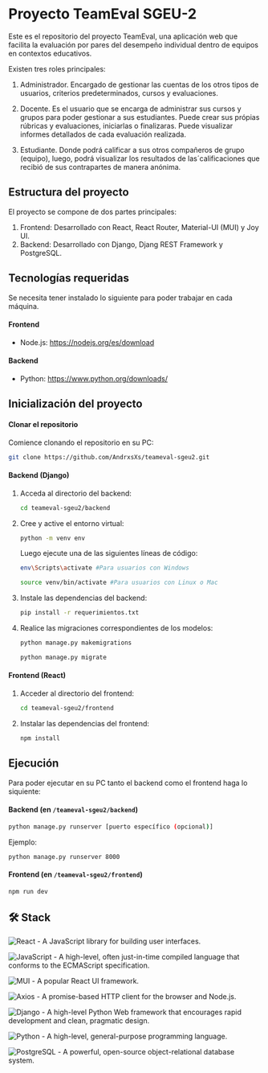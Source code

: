 # Proyecto TeamEval SGEU-2

Este es el repositorio del proyecto TeamEval, una aplicación web que facilita la evaluación por pares del desempeño individual dentro de equipos en contextos educativos.

Existen tres roles principales:

1. Administrador. Encargado de gestionar las cuentas de los otros tipos de usuarios, criterios predeterminados, cursos y evaluaciones.

2. Docente. Es el usuario que se encarga de administrar sus cursos y grupos para poder gestionar a sus estudiantes. Puede crear sus própias rúbricas y evaluaciones, iniciarlas o finalizaras. Puede visualizar informes detallados de cada evaluación realizada.

3. Estudiante. Donde podrá calificar a sus otros compañeros de grupo (equipo), luego, podrá visualizar los resultados de las´calificaciones que recibió de sus contrapartes de manera anónima.

## Estructura del proyecto

El proyecto se compone de dos partes principales:

1. Frontend: Desarrollado con React, React
   Router, Material-UI (MUI) y Joy UI.
2. Backend: Desarrollado con Django, Djang
   REST Framework y PostgreSQL.

## Tecnologías requeridas

Se necesita tener instalado lo siguiente para poder trabajar en cada máquina.

#### Frontend

- Node.js: https://nodejs.org/es/download

#### Backend

- Python: https://www.python.org/downloads/

## Inicialización del proyecto

#### Clonar el repositorio

Comience clonando el repositorio en su PC:

```sh
git clone https://github.com/AndrxsXs/teameval-sgeu2.git
```

#### Backend (Django)

1. Acceda al directorio del backend:

   ```sh
   cd teameval-sgeu2/backend

   ```

2. Cree y active el entorno virtual:

   ```sh
   python -m venv env
   ```

   Luego ejecute una de las siguientes líneas de código:

   ```sh
   env\Scripts\activate #Para usuarios con Windows
   ```

   ```sh
   source venv/bin/activate #Para usuarios con Linux o Mac
   ```

3. Instale las dependencias del backend:

   ```sh
   pip install -r requerimientos.txt
   ```

4. Realice las migraciones correspondientes de los modelos:

   ```sh
   python manage.py makemigrations
   ```

   ```sh
   python manage.py migrate
   ```

#### Frontend (React)

1. Acceder al directorio del frontend:

   ```sh
   cd teameval-sgeu2/frontend
   ```

2. Instalar las dependencias del frontend:
   ```sh
   npm install
   ```

## Ejecución

Para poder ejecutar en su PC tanto el backend como el frontend haga lo siquiente:

#### Backend (en `/teameval-sgeu2/backend`)

```sh
python manage.py runserver [puerto específico (opcional)]
```

Ejemplo:

`python manage.py runserver 8000`

#### Frontend (en `/teameval-sgeu2/frontend`)

```sh
npm run dev
```

## 🛠️ Stack

![React][badgeReact] - A JavaScript library for building user interfaces.

![JavaScript][badgeJavaScript] - A high-level, often just-in-time compiled language that conforms to the ECMAScript specification.

![MUI][badgeMUI] - A popular React UI framework.

![Axios][badgeAxios] - A promise-based HTTP client for the browser and Node.js.

![Django][badgeDjango] - A high-level Python Web framework that encourages rapid development and clean, pragmatic design.

![Python][badgePython] - A high-level, general-purpose programming language.

![PostgreSQL][badgePostgreSQL] - A powerful, open-source object-relational database system.

[badgeReact]: https://img.shields.io/badge/React-20232A?style=for-the-badge&logo=react&logoColor=61DAFB
[badgeJavaScript]: https://img.shields.io/badge/JavaScript-F7DF1E?style=for-the-badge&logo=javascript&logoColor=black
[badgeMUI]: https://img.shields.io/badge/MUI-007FFF?style=for-the-badge&logo=mui&logoColor=white
[badgeAxios]: https://img.shields.io/badge/Axios-5A29E4?style=for-the-badge&logo=axios&logoColor=white
[badgeDjango]: https://img.shields.io/badge/Django-092E20?style=for-the-badge&logo=django&logoColor=white
[badgePython]: https://img.shields.io/badge/Python-3776AB?style=for-the-badge&logo=python&logoColor=white
[badgePostgreSQL]: https://img.shields.io/badge/PostgreSQL-336791?style=for-the-badge&logo=postgresql&logoColor=white

